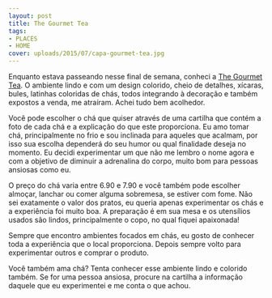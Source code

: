 ```yaml
---
layout: post
title: The Gourmet Tea
tags:
- PLACES
- HOME
cover: uploads/2015/07/capa-gourmet-tea.jpg
---
```


Enquanto estava passeando nesse final de semana, conheci a <a href="http://thegourmettea.com.br/">The Gourmet Tea</a>. O ambiente lindo e com um design colorido, cheio de detalhes, xícaras, bules, latinhas coloridas de chás, todos integrando à decoração e também expostos a venda, me atraíram. Achei tudo bem acolhedor.

Você pode escolher o chá que quiser através de uma cartilha que contém a foto de cada chá e a explicação do que este proporciona. Eu amo tomar chá, principalmente no frio e sou inclinada para aqueles que acalmam, por isso sua escolha dependerá do seu humor ou qual finalidade deseja no momento. Eu decidi experimentar um que não me lembro o nome agora e com a objetivo de diminuir a adrenalina do corpo, muito bom para pessoas ansiosas como eu.

O preço do chá varia entre 6.90 e 7.90 e você também pode escolher almoçar, lanchar ou comer alguma sobremesa, se estiver com fome. Não sei exatamente o valor dos pratos, eu queria apenas experimentar os chás e a experiência foi muito boa. A preparação é em sua mesa e os utensílios usados são lindos, principalmente o copo, no qual fiquei apaixonada!

Sempre que encontro ambientes focados em chás, eu gosto de conhecer toda a experiência que o local proporciona. Depois sempre volto para experimentar outros e comprar o produto.

Você também ama chá? Tenta conhecer esse ambiente lindo e colorido também. Se for uma pessoa ansiosa, procure na cartilha a informação daquele que eu experimentei e me conta o que achou.
